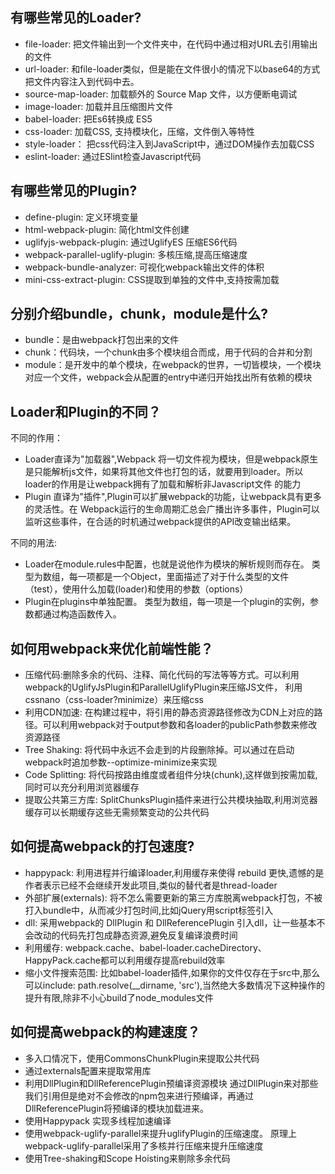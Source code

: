 ## 有哪些常见的Loader?
- file-loader: 把文件输出到一个文件夹中，在代码中通过相对URL去引用输出的文件
- url-loader: 和file-loader类似，但是能在文件很小的情况下以base64的方式把文件内容注入到代码中去。
- source-map-loader: 加载额外的 Source Map 文件，以方便断电调试
- image-loader: 加载并且压缩图片文件
- babel-loader: 把Es6转换成 ES5
- css-loader: 加载CSS, 支持模块化，压缩，文件倒入等特性
- style-loader： 把css代码注入到JavaScript中，通过DOM操作去加载CSS
- eslint-loader: 通过ESlint检查Javascript代码

## 有哪些常见的Plugin?
- define-plugin: 定义环境变量
- html-webpack-plugin: 简化html文件创建
- uglifyjs-webpack-plugin: 通过UglifyES 压缩ES6代码
- webpack-parallel-uglify-plugin: 多核压缩,提高压缩速度
- webpack-bundle-analyzer: 可视化webpack输出文件的体积
- mini-css-extract-plugin: CSS提取到单独的文件中,支持按需加载
 

## 分别介绍bundle，chunk，module是什么?

- bundle：是由webpack打包出来的文件
- chunk：代码块，一个chunk由多个模块组合而成，用于代码的合并和分割
- module：是开发中的单个模块，在webpack的世界，一切皆模块，一个模块对应一个文件，webpack会从配置的entry中递归开始找出所有依赖的模块


## Loader和Plugin的不同？

不同的作用：
- Loader直译为"加载器",Webpack 将一切文件视为模块，但是webpack原生是只能解析js文件，如果将其他文件也打包的话，就要用到loader。所以loader的作用是让webpack拥有了加载和解析非Javascript文件 的能力
- Plugin 直译为"插件",Plugin可以扩展webpack的功能，让webpack具有更多的灵活性。在 Webpack运行的生命周期汇总会广播出许多事件，Plugin可以监听这些事件，在合适的时机通过webpack提供的API改变输出结果。

不同的用法:
- Loader在module.rules中配置，也就是说他作为模块的解析规则而存在。 类型为数组，每一项都是一个Object，里面描述了对于什么类型的文件（test），使用什么加载(loader)和使用的参数（options）
- Plugin在plugins中单独配置。 类型为数组，每一项是一个plugin的实例，参数都通过构造函数传入。


## 如何用webpack来优化前端性能？
- 压缩代码:删除多余的代码、注释、简化代码的写法等等方式。可以利用webpack的UglifyJsPlugin和ParallelUglifyPlugin来压缩JS文件， 利用cssnano（css-loader?minimize）来压缩css
- 利用CDN加速: 在构建过程中，将引用的静态资源路径修改为CDN上对应的路径。可以利用webpack对于output参数和各loader的publicPath参数来修改资源路径
- Tree Shaking: 将代码中永远不会走到的片段删除掉。可以通过在启动webpack时追加参数--optimize-minimize来实现
- Code Splitting: 将代码按路由维度或者组件分块(chunk),这样做到按需加载,同时可以充分利用浏览器缓存
- 提取公共第三方库:  SplitChunksPlugin插件来进行公共模块抽取,利用浏览器缓存可以长期缓存这些无需频繁变动的公共代码

## 如何提高webpack的打包速度?

- happypack: 利用进程并行编译loader,利用缓存来使得 rebuild 更快,遗憾的是作者表示已经不会继续开发此项目,类似的替代者是thread-loader
- 外部扩展(externals): 将不怎么需要更新的第三方库脱离webpack打包，不被打入bundle中，从而减少打包时间,比如jQuery用script标签引入
- dll: 采用webpack的 DllPlugin 和 DllReferencePlugin 引入dll，让一些基本不会改动的代码先打包成静态资源,避免反复编译浪费时间
- 利用缓存: webpack.cache、babel-loader.cacheDirectory、HappyPack.cache都可以利用缓存提高rebuild效率
- 缩小文件搜索范围: 比如babel-loader插件,如果你的文件仅存在于src中,那么可以include: path.resolve(__dirname, 'src'),当然绝大多数情况下这种操作的提升有限,除非不小心build了node_modules文件


## 如何提高webpack的构建速度？
- 多入口情况下，使用CommonsChunkPlugin来提取公共代码
- 通过externals配置来提取常用库
- 利用DllPlugin和DllReferencePlugin预编译资源模块 通过DllPlugin来对那些我们引用但是绝对不会修改的npm包来进行预编译，再通过DllReferencePlugin将预编译的模块加载进来。
- 使用Happypack 实现多线程加速编译
- 使用webpack-uglify-parallel来提升uglifyPlugin的压缩速度。 原理上webpack-uglify-parallel采用了多核并行压缩来提升压缩速度
- 使用Tree-shaking和Scope Hoisting来剔除多余代码


